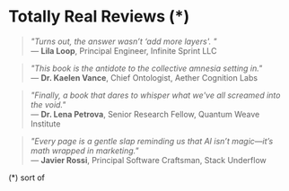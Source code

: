 
# Totally Real Reviews (\*)

> *"Turns out, the answer wasn’t ‘add more layers'. "*    
> — **Lila Loop**, Principal Engineer, Infinite Sprint LLC

> *"This book is the antidote to the collective amnesia setting in."*   
> — **Dr. Kaelen Vance**, Chief Ontologist, Aether Cognition Labs

> *"Finally, a book that dares to whisper what we've all screamed into the void."*    
> — **Dr. Lena Petrova**, Senior Research Fellow, Quantum Weave Institute

> *"Every page is a gentle slap reminding us that AI isn’t magic—it’s math wrapped in marketing."*     
> — **Javier Rossi**, Principal Software Craftsman, Stack Underflow


(\*) sort of
